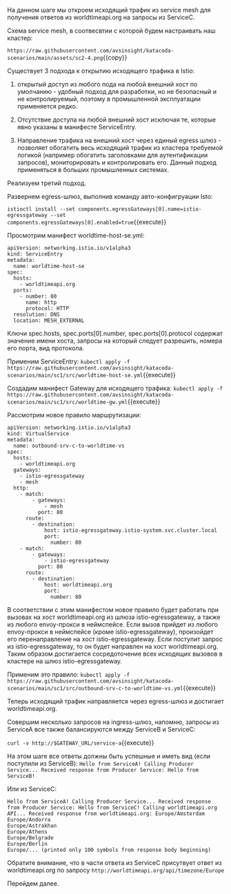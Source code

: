 На данном шаге мы откроем исходящий трафик из service mesh для получения ответов из worldtimeapi.org на запросы из ServiceC.

Схема service mesh, в соотвесвтии с которой будем настраивать наш кластер:

`https://raw.githubusercontent.com/avsinsight/katacoda-scenarios/main/assets/sc2-4.png`{{copy}}

Существует 3 подхода к открытию исходящего трафика в Istio:

1) открытый доступ из любого пода на любой внешний хост по умолчанию - удобный подход для разработки, но не безопасный и не контролируемый, поэтому в промышленной эксплуатации применяется редко.

2) Отсутствие доступа на любой внешний хост исключая те, которые явно указаны в манифесте ServiceEntry.

3) Направление трафика на внешний хост через единый egress шлюз - позволяет обогатить весь исходящий трафик из кластера требуемой логикой (например обогатить заголовками для аутентификации запросов), мониторировать и контролировать его. Данный подход применяться в больших промышленных системах.

Реализуем третий подход.

Развернем egress-шлюз, выполнив команду авто-конфигруации Isto:

`istioctl install --set components.egressGateways[0].name=istio-egressgateway --set components.egressGateways[0].enabled=true`{{execute}}

Просмотрим манифест worldtime-host-se.yml:
```
apiVersion: networking.istio.io/v1alpha3
kind: ServiceEntry
metadata:
  name: worldtime-host-se
spec:
  hosts:
    - worldtimeapi.org
  ports:
    - number: 80
      name: http
      protocol: HTTP
  resolution: DNS
  location: MESH_EXTERNAL
```

Ключи spec.hosts, spec.ports[0].number, spec.ports[0].protocol содержат значение имени хоста, запросы на который следует разрешить, номера его порта, вид протокола.

Применим ServiceEntry:
`kubectl apply -f https://raw.githubusercontent.com/avsinsight/katacoda-scenarios/main/sc1/src/worldtime-host-se.yml`{{execute}}

Создадим манифест Gateway для исходящего трафика:
`kubectl apply -f https://raw.githubusercontent.com/avsinsight/katacoda-scenarios/main/sc1/src/worldtime-gw.yml`{{execute}}

Рассмотрим новое правило маршрутизации:
```
apiVersion: networking.istio.io/v1alpha3
kind: VirtualService
metadata:
  name: outbound-srv-c-to-worldtime-vs
spec:
  hosts:
    - worldtimeapi.org
  gateways:
    - istio-egressgateway
    - mesh
  http:
    - match:
        - gateways:
            - mesh
          port: 80
      route:
        - destination:
            host: istio-egressgateway.istio-system.svc.cluster.local
            port:
              number: 80
    - match:
        - gateways:
            - istio-egressgateway
          port: 80
      route:
        - destination:
            host: worldtimeapi.org
            port:
              number: 80
```

В соответствии с этим манифестом новое правило будет работать при вызовах на хост worldtimeapi.org из шлюза istio-egressgateway, а также из любого envoy-прокси в неймспейсе. Если вызов прийдет из любого envoy-прокси в неймспейсе (кроме istio-egressgateway), произойдет его перенаправление на хост istio-egressgateway. Если поступит запрос из istio-egressgateway, то он будет направлен на хост worldtimeapi.org. Таким образом достигается сосредоточение всех исходящих вызовов в кластере на шлюз istio-egressgateway.

Применим это правило:
`kubectl apply -f https://raw.githubusercontent.com/avsinsight/katacoda-scenarios/main/sc1/src/outbound-srv-c-to-worldtime-vs.yml`{{execute}}

Теперь исходящий трафик направляется через egress-шлюз и достигает worldtimeapi.org.

Совершим несколько запросов на ingress-шлюз, напомню, запросы из ServiceA все также балансируются между ServiceB и ServiceC:

`curl -v http://$GATEWAY_URL/service-a`{{execute}}

На этом шаге все ответы должны быть успешные и иметь вид (если поступили из ServiceB):
`Hello from ServiceA! Calling Producer Service... Received response from Producer Service: Hello from ServiceB!`

Или из ServiceC:
```
Hello from ServiceA! Calling Producer Service... Received response from Producer Service: Hello from ServiceC! Calling worldtimeapi.org API... Received response from worldtimeapi.org: Europe/Amsterdam
Europe/Andorra
Europe/Astrakhan
Europe/Athens
Europe/Belgrade
Europe/Berlin
Europe/... (printed only 100 symbols from response body beginning)
```

Обратите внимание, что в части ответа из ServiceC присутвует ответ из worldtimeapi.org по запросу `http://worldtimeapi.org/api/timezone/Europe`

Перейдем далее.